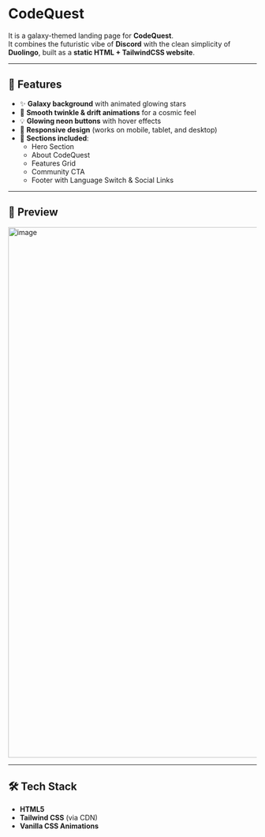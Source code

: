 # CodeQuest
It is a galaxy-themed landing page for **CodeQuest**.  
It combines the futuristic vibe of **Discord** with the clean simplicity of **Duolingo**, built as a **static HTML + TailwindCSS website**.

---

## 🚀 Features
- ✨ **Galaxy background** with animated glowing stars  
- 🌠 **Smooth twinkle & drift animations** for a cosmic feel  
- 💡 **Glowing neon buttons** with hover effects  
- 📱 **Responsive design** (works on mobile, tablet, and desktop)  
- 📂 **Sections included**:
  - Hero Section
  - About CodeQuest
  - Features Grid
  - Community CTA
  - Footer with Language Switch & Social Links  

---

## 📸 Preview
<img width="2276" height="1076" alt="image" src="https://github.com/user-attachments/assets/3dca7148-ce6a-4b74-ba6d-4939a5956dcd" />


---

## 🛠️ Tech Stack
- **HTML5**
- **Tailwind CSS** (via CDN)
- **Vanilla CSS Animations**
